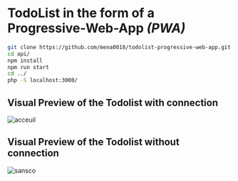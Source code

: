 # TodoList in the form of a Progressive-Web-App ***(PWA)***

```bash
git clone https://github.com/mena0018/todolist-progressive-web-app.git
cd api/
npm install 
npm run start
cd ../
php -S localhost:3000/
```

## Visual Preview of the Todolist with connection
![acceuil](https://user-images.githubusercontent.com/89834824/155017619-1ea76e89-64de-4e17-92f3-4b0585082dd7.png)

## Visual Preview of the Todolist without connection
![sansco](https://user-images.githubusercontent.com/89834824/155017655-af762d0b-902c-4881-aac2-c82a037ac310.png)
